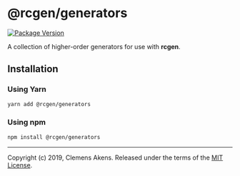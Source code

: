 # @rcgen/generators

[![Package Version][package-badge]][package-npm]

A collection of higher-order generators for use with **rcgen**.

## Installation

### Using Yarn

```sh
yarn add @rcgen/generators
```

### Using npm

```sh
npm install @rcgen/generators
```

---

Copyright (c) 2019, Clemens Akens. Released under the terms of the [MIT
License][license].

[license]: https://github.com/clebert/rcgen/blob/master/LICENSE
[package-badge]: https://img.shields.io/npm/v/@rcgen/generators.svg
[package-npm]: https://www.npmjs.com/package/@rcgen/generators
